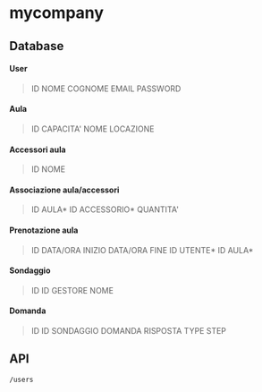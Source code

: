 # mycompany

## Database

#### User
> ID
> NOME
> COGNOME
> EMAIL
> PASSWORD

#### Aula

> ID
> CAPACITA'
> NOME
> LOCAZIONE

#### Accessori aula

> ID
> NOME

#### Associazione aula/accessori

> ID AULA*
> ID ACCESSORIO*
> QUANTITA'

#### Prenotazione aula

> ID
> DATA/ORA INIZIO
> DATA/ORA FINE
> ID UTENTE*
> ID AULA*

#### Sondaggio

> ID
> ID GESTORE
> NOME

#### Domanda

> ID
> ID SONDAGGIO
> DOMANDA
> RISPOSTA
> TYPE
> STEP

## API
    /users



<!--stackedit_data:
eyJoaXN0b3J5IjpbMTE3NzgyNTQwLC01ODMwNjIyMDgsLTg2Nj
U4NDc2Nyw5NjIzOTE4NDMsMTM3MzI4NzcyOSwxMTM1NzA3ODI3
LC0xNjI5ODUwNTY3LDgwNjg1MzE3NF19
-->